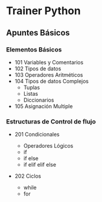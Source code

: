 # Trainer Python
## Apuntes Básicos

### Elementos Básicos
- 101 Variables y Comentarios
- 102 Tipos de datos
- 103 Operadores Aritméticos
- 104 Tipos de datos Complejos
  - Tuplas
  - Listas
  - Diccionarios
- 105 Asignación Multiple

### Estructuras de Control de flujo
- 201 Condicionales
  - Operadores Lógicos
  - if
  - if else
  - if elif elif else

- 202 Ciclos
  - while
  - for
